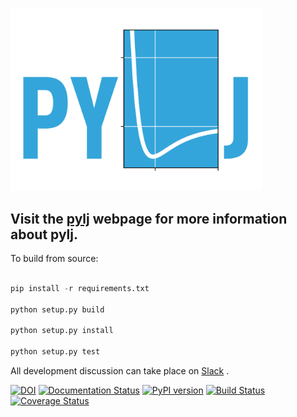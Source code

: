 <a href="http://pythoninchemistry.org/pylj"><img src="https://github.com/arm61/pylj/blob/master/logo/logo.png?raw=true" width= "80%"/></a>

## Visit the [pylj](http://pythoninchemistry.org/pylj) webpage for more information about pylj.

To build from source:

```python 

pip install -r requirements.txt

python setup.py build

python setup.py install

python setup.py test

```

All development discussion can take place on [Slack](https://pylj.slack.com) .

[![DOI](https://zenodo.org/badge/119863480.svg)](https://zenodo.org/badge/latestdoi/119863480)
[![Documentation Status](https://readthedocs.org/projects/falass/badge/?version=latest)](https://falass.readthedocs.io/en/latest/?badge=latest)
[![PyPI version](https://badge.fury.io/py/pylj.svg)](https://badge.fury.io/py/pylj)
[![Build Status](https://travis-ci.org/arm61/pylj.svg?branch=master)](https://travis-ci.org/arm61/pylj)
[![Coverage Status](https://coveralls.io/repos/github/arm61/pylj/badge.svg?branch=master)](https://coveralls.io/github/arm61/pylj?branch=master)

